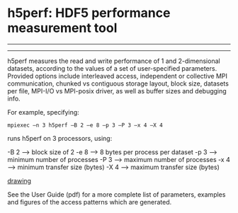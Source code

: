 # h5perf:  HDF5 performance measurement tool 

---
---

h5perf measures the read and write performance of 1 and 2-dimensional datasets, according to the values of a set of user-specified parameters. Provided options include interleaved access, independent or collective MPI communication, chunked vs contiguous storage layout, block size, datasets per file, MPI-I/O vs MPI-posix driver, as well as buffer sizes and debugging info. 

For example, specifying: 

    mpiexec –n 3 h5perf –B 2 –e 8 –p 3 –P 3 –x 4 –X 4

runs h5perf on 3 processors, using:

 -B 2 --> block size of 2
 -e 8 --> 8 bytes per process per dataset
 -p 3 --> minimum number of processes
 -P 3 --> maximum number of processes
 -x 4 --> minimum transfer size (bytes)
 -X 4 --> maximum transfer size (bytes)

[drawing](figure_2.png )

See the User Guide (pdf)<link> for a more complete list of parameters, examples and figures of the access patterns which are generated.
